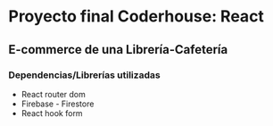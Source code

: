 # Proyecto final Coderhouse: React

## E-commerce de una Librería-Cafetería

#### 

### Dependencias/Librerías utilizadas

* React router dom
* Firebase - Firestore
* React hook form
